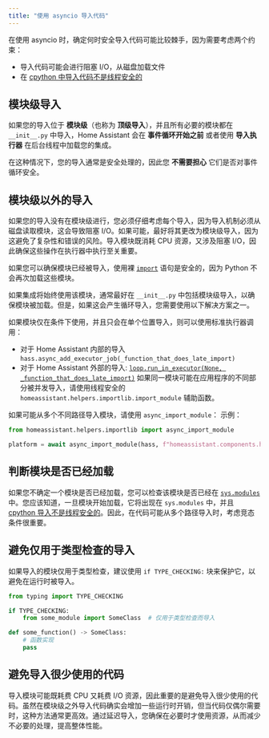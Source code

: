 ```yaml
---
title: "使用 asyncio 导入代码"
---
```


在使用 asyncio 时，确定何时安全导入代码可能比较棘手，因为需要考虑两个约束：

- 导入代码可能会进行阻塞 I/O，从磁盘加载文件
- 在 [cpython 中导入代码不是线程安全的](https://github.com/python/cpython/issues/83065)

## 模块级导入

如果您的导入位于 **模块级**（也称为 **顶级导入**），并且所有必要的模块都在 `__init__.py` 中导入，Home Assistant 会在 **事件循环开始之前** 或者使用 **导入执行器** 在后台线程中加载您的集成。

在这种情况下，您的导入通常是安全处理的，因此您 **不需要担心** 它们是否对事件循环安全。

## 模块级以外的导入

如果您的导入没有在模块级进行，您必须仔细考虑每个导入，因为导入机制必须从磁盘读取模块，这会导致阻塞 I/O。如果可能，最好将其更改为模块级导入，因为这避免了复杂性和错误的风险。导入模块既消耗 CPU 资源，又涉及阻塞 I/O，因此确保这些操作在执行器中执行至关重要。

如果您可以确保模块已经被导入，使用裸 [`import`](https://docs.python.org/3/reference/simple_stmts.html#import) 语句是安全的，因为 Python 不会再次加载这些模块。

如果集成将始终使用该模块，通常最好在 `__init__.py` 中包括模块级导入，以确保模块被加载。但是，如果这会产生循环导入，您需要使用以下解决方案之一。

如果模块仅在条件下使用，并且只会在单个位置导入，则可以使用标准执行器调用：

- 对于 Home Assistant 内部的导入 `hass.async_add_executor_job(_function_that_does_late_import)`
- 对于 Home Assistant 外部的导入: [`loop.run_in_executor(None, _function_that_does_late_import)`](https://docs.python.org/3/library/asyncio-eventloop.html#asyncio.loop.run_in_executor)
如果同一模块可能在应用程序的不同部分被并发导入，请使用线程安全的 `homeassistant.helpers.importlib.import_module` 辅助函数。

如果可能从多个不同路径导入模块，请使用 `async_import_module`：
示例：

```python
from homeassistant.helpers.importlib import async_import_module

platform = await async_import_module(hass, f"homeassistant.components.homeassistant.triggers.{platform_name}")
```

## 判断模块是否已经加载

如果您不确定一个模块是否已经加载，您可以检查该模块是否已经在 [`sys.modules`](https://docs.python.org/3/library/sys.html#sys.modules) 中。您应该知道，一旦模块开始加载，它将出现在 `sys.modules` 中，并且 [cpython 导入不是线程安全的](https://github.com/python/cpython/issues/83065)。因此，在代码可能从多个路径导入时，考虑竞态条件很重要。

## 避免仅用于类型检查的导入

如果导入的模块仅用于类型检查，建议使用 `if TYPE_CHECKING:` 块来保护它，以避免在运行时被导入。

```python
from typing import TYPE_CHECKING

if TYPE_CHECKING:
    from some_module import SomeClass  # 仅用于类型检查而导入

def some_function() -> SomeClass:
    # 函数实现
    pass
```

## 避免导入很少使用的代码

导入模块可能既耗费 CPU 又耗费 I/O 资源，因此重要的是避免导入很少使用的代码。虽然在模块级之外导入代码确实会增加一些运行时开销，但当代码仅偶尔需要时，这种方法通常更高效。通过延迟导入，您确保在必要时才使用资源，从而减少不必要的处理，提高整体性能。